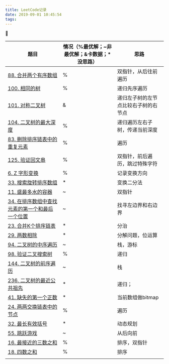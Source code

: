 ```yaml
---
title: LeetCode记录
date: 2019-09-01 10:45:54
tags:
---
```




| 题目                                                         | 情况（%最优解；~非最优解；&卡数据；*没思路） | 思路                                 |
| ------------------------------------------------------------ | -------------------------------------------- | ------------------------------------ |
| [88. 合并两个有序数组](https://leetcode-cn.com/problems/merge-sorted-array/) | %                                            | 双指针，从后往前遍历                 |
| [100. 相同的树](https://leetcode-cn.com/problems/same-tree/) | %                                            | 递归先序遍历                         |
| [101. 对称二叉树](https://leetcode-cn.com/problems/symmetric-tree/) | &                                            | 递归左子树的左节点比较右子树的右节点 |
| [104. 二叉树的最大深度](https://leetcode-cn.com/problems/maximum-depth-of-binary-tree/) | %                                            | 递归遍历左右子树，传递当前深度       |
| [83. 删除排序链表中的重复元素](https://leetcode-cn.com/problems/remove-duplicates-from-sorted-list/) | %                                            | 遍历                                 |
| [125. 验证回文串](https://leetcode-cn.com/problems/valid-palindrome/) | %                                            | 双指针，前后遍历，跳过特殊字符       |
| [6. Z 字形变换](https://leetcode-cn.com/problems/zigzag-conversion/) | %                                            | 记录变换方向                         |
| [33. 搜索旋转排序数组](https://leetcode-cn.com/problems/search-in-rotated-sorted-array/) | *                                            | 变换二分法                           |
| [11. 盛最多水的容器](https://leetcode-cn.com/problems/container-with-most-water/) | ~                                            | 双指针                               |
| [34. 在排序数组中查找元素的第一个和最后一个位置](https://leetcode-cn.com/problems/find-first-and-last-position-of-element-in-sorted-array/) | ~                                            | 找寻左边界和右边界                   |
| [23. 合并K个排序链表](https://leetcode-cn.com/problems/merge-k-sorted-lists/) | *                                            | 分治                                 |
| [29. 两数相除](https://leetcode-cn.com/problems/divide-two-integers/) | *                                            | 分解问题，位运算                     |
| [94. 二叉树的中序遍历](https://leetcode-cn.com/problems/binary-tree-inorder-traversal/) | ~                                            | 栈，游标                             |
| [98. 验证二叉搜索树](https://leetcode-cn.com/problems/validate-binary-search-tree/) | %                                            | 递归                                 |
| [144. 二叉树的前序遍历](https://leetcode-cn.com/problems/binary-tree-preorder-traversal/) | ~                                            | 栈                                   |
| [236. 二叉树的最近公共祖先](https://leetcode-cn.com/problems/lowest-common-ancestor-of-a-binary-tree/) | *                                            | 递归；                               |
| [41. 缺失的第一个正数](https://leetcode-cn.com/problems/first-missing-positive/) | *                                            | 当前数组做bitmap                     |
| [24. 两两交换链表中的节点](https://leetcode-cn.com/problems/swap-nodes-in-pairs/) | %                                            | 遍历                                 |
| [32. 最长有效括号](https://leetcode-cn.com/problems/longest-valid-parentheses/) | *                                            | 动态规划                             |
| [55. 跳跃游戏](https://leetcode-cn.com/problems/jump-game/)  | ~                                            | 从后向前                             |
| [16. 最接近的三数之和](https://leetcode-cn.com/problems/3sum-closest/) | %                                            | 排序，双指针                         |
| [18. 四数之和](https://leetcode-cn.com/problems/4sum/)       | %                                            | 排序                                 |
|                                                              |                                              |                                      |

